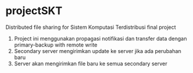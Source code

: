 # projectSKT
Distributed file sharing for Sistem Komputasi Terdistribusi final project

1. Project ini menggunakan propagasi notifikasi dan transfer data dengan primary-backup with remote write
2. Secondary server mengirimkan update ke server jika ada perubahan baru
3. Server akan mengirimkan file baru ke semua secondary server
